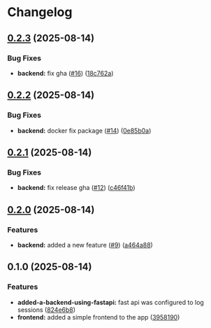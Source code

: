 # Changelog

## [0.2.3](https://github.com/GordonBlasco/devops-test-app/compare/backend-v0.2.2...backend-v0.2.3) (2025-08-14)


### Bug Fixes

* **backend:** fix gha ([#16](https://github.com/GordonBlasco/devops-test-app/issues/16)) ([18c762a](https://github.com/GordonBlasco/devops-test-app/commit/18c762aaad4d5394646edc0230a07a68c29448ea))

## [0.2.2](https://github.com/GordonBlasco/devops-test-app/compare/backend-v0.2.1...backend-v0.2.2) (2025-08-14)


### Bug Fixes

* **backend:** docker fix package ([#14](https://github.com/GordonBlasco/devops-test-app/issues/14)) ([0e85b0a](https://github.com/GordonBlasco/devops-test-app/commit/0e85b0a0a1c305ecf860b050cbfb74098d6445db))

## [0.2.1](https://github.com/GordonBlasco/devops-test-app/compare/backend-v0.2.0...backend-v0.2.1) (2025-08-14)


### Bug Fixes

* **backend:** fix release gha ([#12](https://github.com/GordonBlasco/devops-test-app/issues/12)) ([c46f41b](https://github.com/GordonBlasco/devops-test-app/commit/c46f41b0a0fd933b54d55fe289c608238eb63653))

## [0.2.0](https://github.com/GordonBlasco/devops-test-app/compare/backend-v0.1.0...backend-v0.2.0) (2025-08-14)


### Features

* **backend:** added a new feature ([#9](https://github.com/GordonBlasco/devops-test-app/issues/9)) ([a464a88](https://github.com/GordonBlasco/devops-test-app/commit/a464a886d1d73cf29a93b0cc2c495253074afaf9))

## 0.1.0 (2025-08-14)


### Features

* **added-a-backend-using-fastapi:** fast api was configured to log sessions ([824e6b8](https://github.com/GordonBlasco/devops-test-app/commit/824e6b87a54d88123594897cf2b138e968577203))
* **frontend:** added a simple frontend to the app ([3958190](https://github.com/GordonBlasco/devops-test-app/commit/395819059caa51b6f50355322523ed7e874b96ac))
